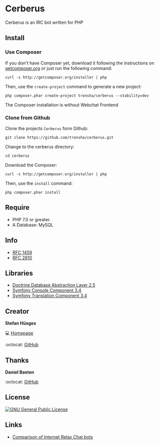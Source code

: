 Cerberus
========

Cerberus is an IRC bot written for PHP

## Install

### Use Composer

If you don't have Composer yet, download it following the instructions on [getcomposer.org][5] or just run the following command:

    curl -s http://getcomposer.org/installer | php

Then, use the `create-project` command to generate a new project:

    php composer.phar create-project tronsha/cerberus --stability=dev
    
The Composer installation is without Webchat Frontend

### Clone from Github

Clone the projects `Cerberus` form Github:

    git clone https://github.com/tronsha/cerberus.git

Change to the cerberus directory:

    cd cerberus

Download the Composer:

    curl -s http://getcomposer.org/installer | php

Then, use the `install` command:

    php composer.phar install
    
## Require

* PHP 7.0 or greater.
* A Database: MySQL
 
## Info

* [RFC 1459][9]
* [RFC 2810][10]

## Libraries

* [Doctrine Database Abstraction Layer 2.5][6]
* [Symfony Console Component 3.4][7]
* [Symfony Translation Component 3.4][8]

## Creator

**Stefan Hüsges**

:computer: [Homepage][1]

:octocat: [GitHub][2]

## Thanks

**Daniel Basten**

:octocat: [GitHub][3]

## License
[![GNU General Public License](http://www.gnu.org/graphics/gplv3-127x51.png)][4]

## Links

* [Comparison of Internet Relay Chat bots][14]

[1]: http://www.mpcx.net
[2]: https://github.com/tronsha
[3]: https://github.com/axhm3a
[4]: http://www.gnu.org/licenses/gpl-3.0
[5]: http://getcomposer.org/
[6]: http://www.doctrine-project.org/projects/dbal.html
[7]: http://symfony.com/components/Console
[8]: http://symfony.com/components/Translation
[9]: https://phpunit.de/
[10]: http://cs.sensiolabs.org/
[11]: https://github.com/symfony/symfony/pull/13607
[12]: https://tools.ietf.org/html/rfc1459
[13]: https://tools.ietf.org/html/rfc2810
[14]: https://en.wikipedia.org/wiki/Comparison_of_Internet_Relay_Chat_bots
